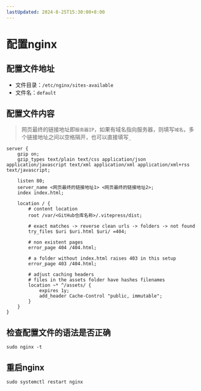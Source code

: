 ```yaml
---
lastUpdated: 2024-8-25T15:30:00+8:00
---
```


# 配置nginx

## 配置文件地址

- 文件目录：```/etc/nginx/sites-available```
- 文件名：```default```

## 配置文件内容

> 网页最终的链接地址即```服务器IP```，如果有域名指向服务器，则填写```域名```，多个链接地址之间以空格隔开，也可以直接填写```_```

```nginx
server {
    gzip on;
    gzip_types text/plain text/css application/json application/javascript text/xml application/xml application/xml+rss text/javascript;

    listen 80;
    server_name <网页最终的链接地址1> <网页最终的链接地址2>;
    index index.html;

    location / {
        # content location
        root /var/<GitHub仓库名称>/.vitepress/dist;

        # exact matches -> reverse clean urls -> folders -> not found
        try_files $uri $uri.html $uri/ =404;

        # non existent pages
        error_page 404 /404.html;

        # a folder without index.html raises 403 in this setup
        error_page 403 /404.html;

        # adjust caching headers
        # files in the assets folder have hashes filenames
        location ~* ^/assets/ {
            expires 1y;
            add_header Cache-Control "public, immutable";
        }
    }
}
```

## 检查配置文件的语法是否正确

```sudo nginx -t```

## 重启nginx

```sudo systemctl restart nginx```
